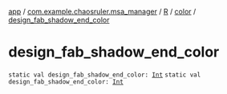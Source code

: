 [app](../../../index.md) / [com.example.chaosruler.msa_manager](../../index.md) / [R](../index.md) / [color](index.md) / [design_fab_shadow_end_color](.)

# design_fab_shadow_end_color

`static val design_fab_shadow_end_color: `[`Int`](https://kotlinlang.org/api/latest/jvm/stdlib/kotlin/-int/index.html)
`static val design_fab_shadow_end_color: `[`Int`](https://kotlinlang.org/api/latest/jvm/stdlib/kotlin/-int/index.html)
